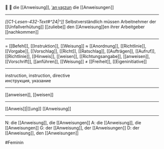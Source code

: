 📜 🔴 die [[Anweisung]], [ˈanˌvaɪ̯zʊŋ](https://youglish.com/pronounce/Anweisung/german)
die [[Anweisungen]]

---
*[[C1-Lesen-432-Text#^24|^]]* Selbstverständlich müssen Arbeitnehmer der [[Unfallverhütung]] [[zuliebe]] den [[Anweisung]]en ihrer Arbeitgeber [[nachkommen]]

---
= [[Befehl]], [[Instruktion]], [[Weisung]]
≈ [[Anordnung]], [[Richtlinie]], [[Vorgabe]], [[Vorschlag]], [[Richt]], [[Ratschlag]], [[Aufträgen]], [[Aufruf]], [[Richtlinie]], [[Hinweis]], [[weisen]], [[Richtungsangabe]], [[anweisen]], [[Vorschrift]], [[anführen]], [[Weisung]]
≠ [[Freiheit]], [[Eigeninitiative]]

---
instruction, instruction, directive  
инструкция, указание

---
[[anweisen]], [[weisen]]

---
[[Anweis]]|[[ung]]
[[Anweisung]]


---
N: die [[Anweisung]], die [[Anweisungen]]
A: die [[Anweisung]], die [[Anweisungen]]
G: der [[Anweisung]], der [[Anweisungen]]
D: der [[Anweisung]], den [[Anweisungen]]

#Feminin 